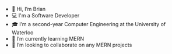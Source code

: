 - 👋 Hi, I’m Brian
- 💻 I'm a Software Developer
- 🎓 I’m a second-year Computer Engineering at the University of Waterloo
- 🌱 I’m currently learning MERN
- 💞️ I’m looking to collaborate on any MERN projects
<!---
brianwu33/brianwu33 is a ✨ special ✨ repository because its `README.md` (this file) appears on your GitHub profile.
You can click the Preview link to take a look at your changes.
--->

